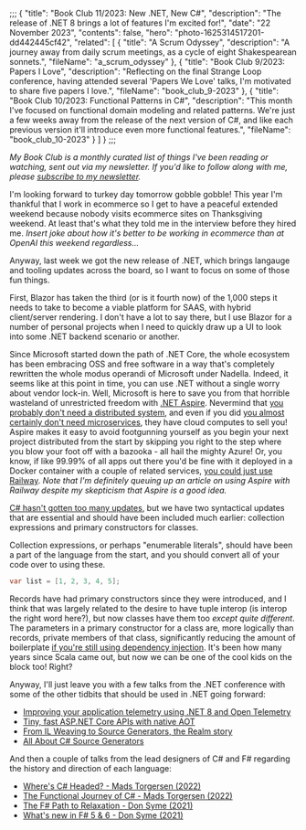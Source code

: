 ;;;
{
	"title": "Book Club 11/2023: New .NET, New C#",
	"description": "The release of .NET 8 brings a lot of features I'm excited for!",
	"date": "22 November 2023",
	"contents": false,
	"hero": "photo-1625314517201-dd442445cf42",
    "related": [
		{ "title": "A Scrum Odyssey", "description": "A journey away from daily scrum meetings, as a cycle of eight Shakespearean sonnets.", "fileName": "a_scrum_odyssey" },
		{ "title": "Book Club 9/2023: Papers I Love", "description": "Reflecting on the final Strange Loop conference, having attended several 'Papers We Love' talks, I'm motivated to share five papers I love.", "fileName": "book_club_9-2023" },
		{ "title": "Book Club 10/2023: Functional Patterns in C#", "description": "This month I've focused on functional domain modeling and related patterns. We're just a few weeks away from the release of the next version of C#, and like each previous version it'll introduce even more functional features.", "fileName": "book_club_10-2023" }
    ]
}
;;;

_My Book Club is a monthly curated list of things I've been reading or watching, sent out via my newsletter. If you'd like to follow along with me, please [subscribe to my newsletter](https://buttondown.email/ianwold)._

I'm looking forward to turkey day tomorrow gobble gobble! This year I'm thankful that I work in ecommerce so I get to have a peaceful extended weekend because nobody visits ecommerce sites on Thanksgiving weekend. At least that's what they told me in the interview before they hired me. _Insert joke about how it's better to be working in ecommerce than at OpenAI this weekend regardless..._

Anyway, last week we got the new release of .NET, which brings langauge and tooling updates across the board, so I want to focus on some of those fun things.

First, Blazor has taken the third (or is it fourth now) of the 1,000 steps it needs to take to become a viable platform for SAAS, with hybrid client/server rendering. I don't have a lot to say there, but I use Blazor for a number of personal projects when I need to quickly draw up a UI to look into some .NET backend scenario or another.

Since Microsoft started down the path of .NET Core, the whole ecosystem has been embracing OSS and free software in a way that's completely rewritten the whole modus operandi of Microsoft under Nadella. Indeed, it seems like at this point in time, you can use .NET without a single worry about vendor lock-in. Well, Microsoft is here to save you from that horrible wasteland of unrestricted freedom with [.NET Aspire](https://devblogs.microsoft.com/dotnet/introducing-dotnet-aspire-simplifying-cloud-native-development-with-dotnet-8/). Nevermind that [you probably don't need a distributed system](https://www.fearofoblivion.com/build-a-modular-monolith-first), and even if you did [you almost certainly don't need microservices](https://renegadeotter.com/2023/09/10/death-by-a-thousand-microservices.html), they have cloud computes to sell you! Aspire makes it easy to avoid footgunning yourself as you begin your next project distributed from the start by skipping you right to the step where you blow your foot off with a bazooka - all hail the mighty Azure! Or, you know, if like 99.99% of all apps out there you'd be fine with it deployed in a Docker container with a couple of related services, [you could just use Railway](https://ian.wold.guru/Posts/deploying_aspdotnet_7_projects_with_railway.html). _Note that I'm definitely queuing up an article on using Aspire with Railway despite my skepticism that Aspire is a good idea._

[C# hasn't gotten too many updates](https://learn.microsoft.com/en-us/dotnet/csharp/whats-new/csharp-12), but we have two syntactical updates that are essential and should have been included much earlier: collection expressions and primary constructors for classes.

Collection expressions, or perhaps "enumerable literals", should have been a part of the language from the start, and you should convert all of your code over to using these.

```csharp
var list = [1, 2, 3, 4, 5];
```

Records have had primary constructors since they were introduced, and I think that was largely related to the desire to have tuple interop (is interop the right word here?), but now classes have them too _except quite different_. The parameters in a primary constructor for a class are, more logically than records, private members of that class, significantly reducing the amount of boilerplate [if you're still using dependency injection](https://ian.wold.guru/Posts/book_club_10-2023.html). It's been how many years since Scala came out, but now we can be one of the cool kids on the block too! Right?

Anyway, I'll just leave you with a few talks from the .NET conference with some of the other tidbits that should be used in .NET going forward:

* [Improving your application telemetry using .NET 8 and Open Telemetry](https://youtu.be/BnjHArsYGLM?si=NsnqXLMKwcmirGZM)
* [Tiny, fast ASP.NET Core APIs with native AOT](https://youtu.be/FpQXyFoZ9aY?si=qhDqySjMAOrxa_9x)
* [From IL Weaving to Source Generators, the Realm story](https://youtu.be/qXsRz0YWvu4?si=p9oaPMq8h4an1Fq5)
* [All About C# Source Generators](https://youtu.be/Yf8t7GqA6zA?si=WoidTSJRaUe4be-0)

And then a couple of talks from the lead designers of C# and F# regarding the history and direction of each language:

* [Where's C# Headed? - Mads Torgersen (2022)](https://www.youtube.com/watch?v=v8bqAm4aUFM)
* [The Functional Journey of C# - Mads Torgersen (2022)](https://www.youtube.com/watch?v=CLKZ7ZgVido)
* [The F# Path to Relaxation - Don Syme (2021)](https://www.youtube.com/watch?v=sC0HUq2KkFc)
* [What's new in F# 5 & 6 - Don Syme (2021)](https://www.youtube.com/watch?v=MXKM5dSk_8o)
